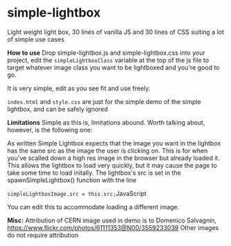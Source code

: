 # simple-lightbox
Light weight light box, 30 lines of vanilla JS and 30 lines of CSS suiting a lot of simple use cases

**How to use**
Drop simple-lightbox.js and simple-lightbox.css into your project, edit the ```simpleLightboxClass``` variable at the top of the js file to target whatever image class you want to be lightboxed and you're good to go.

It is very simple, edit as you see fit and use freely. 

`index.html` and `style.css` are just for the simple demo of the simple lightbox, and can be safely ignored

**Limitations**
Simple as this is, limitations abound. Worth talking about, however, is the following one:

As written Simple Lightbox expects that the image you want in the lightbox has the same src as the image the user is clicking on. This is for when you've scalled down a high res image in the browser but already loaded it. This allows the lightbox to load very quickly, but it may cause the page to take some time to load initally. The lightbox's src is set in the spawnSimpleLightbox() function with the line 
 
 ```simpleLightboxImage.src = this.src;```JavaScript

 You can edit this to accommodate loading a different image.


**Misc:**
 Attribution of CERN image used in demo is to Domenico Salvagnin, https://www.flickr.com/photos/61111353@N00/3559233039
 Other images do not require attribution
